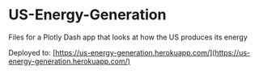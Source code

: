 # US-Energy-Generation
Files for a Plotly Dash app that looks at how the US produces its energy

Deployed to: [https://us-energy-generation.herokuapp.com/](https://us-energy-generation.herokuapp.com/)
